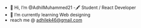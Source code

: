 - 👋 Hi, I’m @AdhilMuhammed21
-🖋️ Student / React Developer
- 🌱 I’m currently learning Web designing
- reach me @ adhilek46@gmail.com

<!---
AdhilMuhammed21/AdhilMuhammed21 is a ✨ special ✨ repository because its `README.md` (this file) appears on your GitHub profile.
You can click the Preview link to take a look at your changes.
--->

